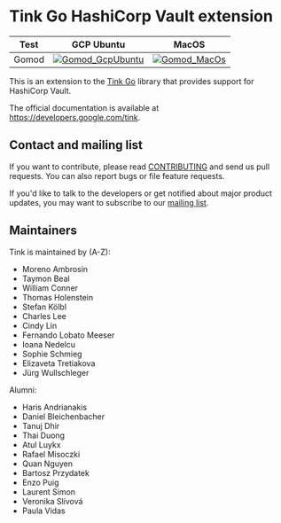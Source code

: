 # Tink Go HashiCorp Vault extension

<!-- GCP Ubuntu --->

[tink_go_hcvault_gomod_badge_gcp_ubuntu]: https://storage.googleapis.com/tink-kokoro-build-badges/tink-go-hcvault-gomod-gcp-ubuntu.svg

<!-- MacOS --->

[tink_go_hcvault_gomod_badge_macos]: https://storage.googleapis.com/tink-kokoro-build-badges/tink-go-hcvault-gomod-macos-external.svg

**Test** | **GCP Ubuntu**                                                  | **MacOS**
-------- | --------------------------------------------------------------- | ---------
Gomod    | [![Gomod_GcpUbuntu][tink_go_hcvault_gomod_badge_gcp_ubuntu]](#) | [![Gomod_MacOs][tink_go_hcvault_gomod_badge_macos]](#)

This is an extension to the [Tink Go](https://github.com/tink-crypto/tink-go)
library that provides support for HashiCorp Vault.

The official documentation is available at https://developers.google.com/tink.

## Contact and mailing list

If you want to contribute, please read [CONTRIBUTING](docs/CONTRIBUTING.md) and
send us pull requests. You can also report bugs or file feature requests.

If you'd like to talk to the developers or get notified about major product
updates, you may want to subscribe to our
[mailing list](https://groups.google.com/forum/#!forum/tink-users).

## Maintainers

Tink is maintained by (A-Z):

-   Moreno Ambrosin
-   Taymon Beal
-   William Conner
-   Thomas Holenstein
-   Stefan Kölbl
-   Charles Lee
-   Cindy Lin
-   Fernando Lobato Meeser
-   Ioana Nedelcu
-   Sophie Schmieg
-   Elizaveta Tretiakova
-   Jürg Wullschleger

Alumni:

-   Haris Andrianakis
-   Daniel Bleichenbacher
-   Tanuj Dhir
-   Thai Duong
-   Atul Luykx
-   Rafael Misoczki
-   Quan Nguyen
-   Bartosz Przydatek
-   Enzo Puig
-   Laurent Simon
-   Veronika Slívová
-   Paula Vidas

